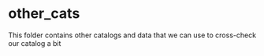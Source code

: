# other_cats

This folder contains other catalogs and data that we can use to
cross-check our catalog a bit